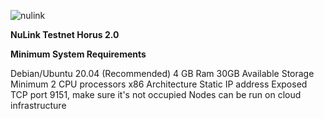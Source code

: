 ![nulink](https://github.com/CryptoManUA/nulink/assets/143862878/344b1023-afa7-49ff-a559-b932673d3b9f)


**NuLink Testnet Horus 2.0**

**Minimum System Requirements**

Debian/Ubuntu 20.04 (Recommended)
4 GB Ram
30GB Available Storage
Minimum 2 CPU processors
x86 Architecture
Static IP address
Exposed TCP port 9151, make sure it's not occupied
Nodes can be run on cloud infrastructure
